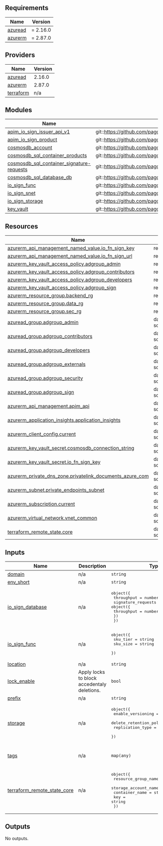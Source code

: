 <!-- markdownlint-disable -->
<!-- BEGINNING OF PRE-COMMIT-TERRAFORM DOCS HOOK -->
## Requirements

| Name | Version |
|------|---------|
| <a name="requirement_azuread"></a> [azuread](#requirement\_azuread) | = 2.16.0 |
| <a name="requirement_azurerm"></a> [azurerm](#requirement\_azurerm) | = 2.87.0 |

## Providers

| Name | Version |
|------|---------|
| <a name="provider_azuread"></a> [azuread](#provider\_azuread) | 2.16.0 |
| <a name="provider_azurerm"></a> [azurerm](#provider\_azurerm) | 2.87.0 |
| <a name="provider_terraform"></a> [terraform](#provider\_terraform) | n/a |

## Modules

| Name | Source | Version |
|------|--------|---------|
| <a name="module_apim_io_sign_issuer_api_v1"></a> [apim\_io\_sign\_issuer\_api\_v1](#module\_apim\_io\_sign\_issuer\_api\_v1) | git::https://github.com/pagopa/azurerm.git//api_management_api | v1.0.16 |
| <a name="module_apim_io_sign_product"></a> [apim\_io\_sign\_product](#module\_apim\_io\_sign\_product) | git::https://github.com/pagopa/azurerm.git//api_management_product | v1.0.16 |
| <a name="module_cosmosdb_account"></a> [cosmosdb\_account](#module\_cosmosdb\_account) | git::https://github.com/pagopa/azurerm.git//cosmosdb_account | v2.13.1 |
| <a name="module_cosmosdb_sql_container_products"></a> [cosmosdb\_sql\_container\_products](#module\_cosmosdb\_sql\_container\_products) | git::https://github.com/pagopa/azurerm.git//cosmosdb_sql_container | v2.13.1 |
| <a name="module_cosmosdb_sql_container_signature-requests"></a> [cosmosdb\_sql\_container\_signature-requests](#module\_cosmosdb\_sql\_container\_signature-requests) | git::https://github.com/pagopa/azurerm.git//cosmosdb_sql_container | v2.13.1 |
| <a name="module_cosmosdb_sql_database_db"></a> [cosmosdb\_sql\_database\_db](#module\_cosmosdb\_sql\_database\_db) | git::https://github.com/pagopa/azurerm.git//cosmosdb_sql_database | v2.13.1 |
| <a name="module_io_sign_func"></a> [io\_sign\_func](#module\_io\_sign\_func) | git::https://github.com/pagopa/azurerm.git//function_app | v2.18.2 |
| <a name="module_io_sign_snet"></a> [io\_sign\_snet](#module\_io\_sign\_snet) | git::https://github.com/pagopa/azurerm.git//subnet | v2.13.1 |
| <a name="module_io_sign_storage"></a> [io\_sign\_storage](#module\_io\_sign\_storage) | git::https://github.com/pagopa/azurerm.git//storage_account | v2.13.1 |
| <a name="module_key_vault"></a> [key\_vault](#module\_key\_vault) | git::https://github.com/pagopa/azurerm.git//key_vault | v2.13.1 |

## Resources

| Name | Type |
|------|------|
| [azurerm_api_management_named_value.io_fn_sign_key](https://registry.terraform.io/providers/hashicorp/azurerm/2.87.0/docs/resources/api_management_named_value) | resource |
| [azurerm_api_management_named_value.io_fn_sign_url](https://registry.terraform.io/providers/hashicorp/azurerm/2.87.0/docs/resources/api_management_named_value) | resource |
| [azurerm_key_vault_access_policy.adgroup_admin](https://registry.terraform.io/providers/hashicorp/azurerm/2.87.0/docs/resources/key_vault_access_policy) | resource |
| [azurerm_key_vault_access_policy.adgroup_contributors](https://registry.terraform.io/providers/hashicorp/azurerm/2.87.0/docs/resources/key_vault_access_policy) | resource |
| [azurerm_key_vault_access_policy.adgroup_developers](https://registry.terraform.io/providers/hashicorp/azurerm/2.87.0/docs/resources/key_vault_access_policy) | resource |
| [azurerm_key_vault_access_policy.adgroup_sign](https://registry.terraform.io/providers/hashicorp/azurerm/2.87.0/docs/resources/key_vault_access_policy) | resource |
| [azurerm_resource_group.backend_rg](https://registry.terraform.io/providers/hashicorp/azurerm/2.87.0/docs/resources/resource_group) | resource |
| [azurerm_resource_group.data_rg](https://registry.terraform.io/providers/hashicorp/azurerm/2.87.0/docs/resources/resource_group) | resource |
| [azurerm_resource_group.sec_rg](https://registry.terraform.io/providers/hashicorp/azurerm/2.87.0/docs/resources/resource_group) | resource |
| [azuread_group.adgroup_admin](https://registry.terraform.io/providers/hashicorp/azuread/2.16.0/docs/data-sources/group) | data source |
| [azuread_group.adgroup_contributors](https://registry.terraform.io/providers/hashicorp/azuread/2.16.0/docs/data-sources/group) | data source |
| [azuread_group.adgroup_developers](https://registry.terraform.io/providers/hashicorp/azuread/2.16.0/docs/data-sources/group) | data source |
| [azuread_group.adgroup_externals](https://registry.terraform.io/providers/hashicorp/azuread/2.16.0/docs/data-sources/group) | data source |
| [azuread_group.adgroup_security](https://registry.terraform.io/providers/hashicorp/azuread/2.16.0/docs/data-sources/group) | data source |
| [azuread_group.adgroup_sign](https://registry.terraform.io/providers/hashicorp/azuread/2.16.0/docs/data-sources/group) | data source |
| [azurerm_api_management.apim_api](https://registry.terraform.io/providers/hashicorp/azurerm/2.87.0/docs/data-sources/api_management) | data source |
| [azurerm_application_insights.application_insights](https://registry.terraform.io/providers/hashicorp/azurerm/2.87.0/docs/data-sources/application_insights) | data source |
| [azurerm_client_config.current](https://registry.terraform.io/providers/hashicorp/azurerm/2.87.0/docs/data-sources/client_config) | data source |
| [azurerm_key_vault_secret.cosmosdb_connection_string](https://registry.terraform.io/providers/hashicorp/azurerm/2.87.0/docs/data-sources/key_vault_secret) | data source |
| [azurerm_key_vault_secret.io_fn_sign_key](https://registry.terraform.io/providers/hashicorp/azurerm/2.87.0/docs/data-sources/key_vault_secret) | data source |
| [azurerm_private_dns_zone.privatelink_documents_azure_com](https://registry.terraform.io/providers/hashicorp/azurerm/2.87.0/docs/data-sources/private_dns_zone) | data source |
| [azurerm_subnet.private_endpoints_subnet](https://registry.terraform.io/providers/hashicorp/azurerm/2.87.0/docs/data-sources/subnet) | data source |
| [azurerm_subscription.current](https://registry.terraform.io/providers/hashicorp/azurerm/2.87.0/docs/data-sources/subscription) | data source |
| [azurerm_virtual_network.vnet_common](https://registry.terraform.io/providers/hashicorp/azurerm/2.87.0/docs/data-sources/virtual_network) | data source |
| [terraform_remote_state.core](https://registry.terraform.io/providers/hashicorp/terraform/latest/docs/data-sources/remote_state) | data source |

## Inputs

| Name | Description | Type | Default | Required |
|------|-------------|------|---------|:--------:|
| <a name="input_domain"></a> [domain](#input\_domain) | n/a | `string` | n/a | yes |
| <a name="input_env_short"></a> [env\_short](#input\_env\_short) | n/a | `string` | n/a | yes |
| <a name="input_io_sign_database"></a> [io\_sign\_database](#input\_io\_sign\_database) | n/a | <pre>object({<br>    throughput = number<br>    signature_requests = object({<br>      throughput = number<br>    })<br>  })</pre> | <pre>{<br>  "signature_requests": {<br>    "throughput": 400<br>  },<br>  "throughput": 800<br>}</pre> | no |
| <a name="input_io_sign_func"></a> [io\_sign\_func](#input\_io\_sign\_func) | n/a | <pre>object({<br>    sku_tier = string<br>    sku_size = string<br>  })</pre> | <pre>{<br>  "sku_size": "B1",<br>  "sku_tier": "Basic"<br>}</pre> | no |
| <a name="input_location"></a> [location](#input\_location) | n/a | `string` | n/a | yes |
| <a name="input_lock_enable"></a> [lock\_enable](#input\_lock\_enable) | Apply locks to block accedentaly deletions. | `bool` | `false` | no |
| <a name="input_prefix"></a> [prefix](#input\_prefix) | n/a | `string` | n/a | yes |
| <a name="input_storage"></a> [storage](#input\_storage) | n/a | <pre>object({<br>    enable_versioning            = bool<br>    delete_retention_policy_days = number<br>    replication_type             = string<br>  })</pre> | <pre>{<br>  "delete_retention_policy_days": 15,<br>  "enable_versioning": false,<br>  "replication_type": "ZRS"<br>}</pre> | no |
| <a name="input_tags"></a> [tags](#input\_tags) | n/a | `map(any)` | <pre>{<br>  "CreatedBy": "Terraform"<br>}</pre> | no |
| <a name="input_terraform_remote_state_core"></a> [terraform\_remote\_state\_core](#input\_terraform\_remote\_state\_core) | n/a | <pre>object({<br>    resource_group_name  = string,<br>    storage_account_name = string,<br>    container_name       = string,<br>    key                  = string<br>  })</pre> | n/a | yes |

## Outputs

No outputs.
<!-- END OF PRE-COMMIT-TERRAFORM DOCS HOOK -->
